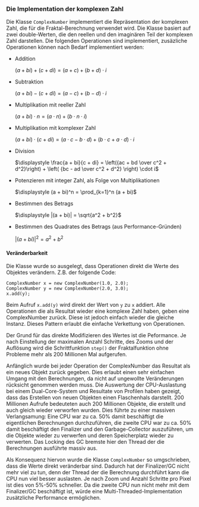 ### Die Implementation der komplexen Zahl ###

Die Klasse `ComplexNumber` implementiert die Repräsentation der komplexen Zahl, die
für die Fraktal-Berechnung verwendet wird. Die Klasse basiert auf zwei
double-Werten, die den reellen und den imaginären Teil der komplexen Zahl
darstellen. Die folgenden Operationen sind implementiert, zusäzliche
Operationen können nach Bedarf implementiert werden:

  * Addition

	$(a + bi) + (c + di) = (a + c) + (b + d) \cdot i$

  * Subtraktion

	$(a + bi) - (c + di) = (a - c) + (b - d) \cdot i$

  * Multiplikation mit reeller Zahl

	$(a + bi) \cdot n = (a \cdot n) + (b \cdot n \cdot i)$

  * Multiplikation mit komplexer Zahl

	$(a + bi) \cdot (c + di) = (a \cdot c - b \cdot d) + (b \cdot c + a \cdot d)
	\cdot i$

  * Division

	$\displaystyle \frac{a + bi}{c + di} = \left({ac + bd \over c^2 + d^2}\right) +
	\left( {bc - ad \over c^2 + d^2} \right) \cdot i$

  * Potenzieren mit integer Zahl, als Folge von Multiplikationen

	$\displaystyle (a + bi)^n = \prod_{k=1}^n (a + bi)$

  * Bestimmen des Betrags

	$\displaystyle |(a + bi)| = \sqrt{a^2 + b^2}$

  * Bestimmen des Quadrates des Betrags (aus Performance-Gründen)

	$\displaystyle |(a + bi)|^2 = a^2 + b^2$


#### Veränderbarkeit ####

Die Klasse wurde so ausgelegt, dass Operationen direkt die Werte des Objektes
verändern. Z.B. der folgende Code:

~~~~~~~~ {.Java}
ComplexNumber x = new ComplexNumber(1.0, 2.0);
ComplexNumber y = new ComplexNumber(2.0, 3.0);
x.add(y);
~~~~~~~~

Beim Aufruf `x.add(y)` wird direkt der Wert von `y` zu `x` addiert. Alle
Operationen die als Resultat wieder eine komplexe Zahl haben, geben eine
ComplexNumber zurück. Diese ist jedoch einfach wieder die gleiche Instanz.
Dieses Pattern erlaubt die einfache Verkettung von Operationen.

Der Grund für das direkte Modifizieren des Wertes ist die Peformance. Je nach
Einstellung der maximalen Anzahl Schritte, des Zooms und der Auflösung wird die
Schrittfunktion `step()` der Fraktalfunktion ohne Probleme mehr als 200
Millionen Mal aufgerufen.

Anfänglich wurde bei jeder Operation der ComplexNumber das Resultat als ein
neues Objekt zurück gegeben. Dies erlaubt einen sehr einfachen Umgang mit den
Berechnungen, da nicht auf ungewollte Veränderungen rücksicht genommen werden
muss. Die Auswertung der CPU-Auslastung bei einem Dual-Core-System und Resultate
von Profilen haben gezeigt, dass das Erstellen von neuen Objekten einen
Flaschenhals darstellt. 200 Millionen Aufrufe bedeuteten auch 200 Millionen
Objekte, die erstellt und auch gleich wieder verworfen wurden. Dies
führte zu einer massiven Verlangsamung: Eine CPU war zu ca. 50% damit
beschäftigt die eigentlichen Berechnungen durchzuführen, die zweite CPU war zu
ca. 50% damit beschäftigt den Finalizer und den Garbage-Collector auszuführen, um
die Objekte wieder zu verwerfen und deren Speicherplatz wieder zu verwerten. Das
Locking des GC bremste hier den Thread der die Berechnungen ausführte massiv
aus.

Als Konsequenz hiervon wurde die Klasse `ComplexNumber` so umgschrieben, dass die
Werte direkt veränderbar sind. Dadurch hat der Finalizer/GC nicht mehr viel zu
tun, denn der Thread der die Berechnung durchführt kann die CPU nun viel besser
auslasten. Je nach Zoom und Anzahl Schritte pro Pixel ist dies von 5%-50%
schneller. Da die zweite CPU nun nicht mehr mit dem Finalizer/GC beschäftigt
ist, würde eine Multi-Threaded-Implementation zusätzliche Performance
ermöglichen.

